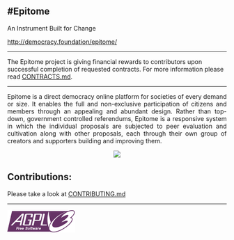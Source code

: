 #Epitome 
-----------------------------------
An Instrument Built for Change

http://democracy.foundation/epitome/

-----------------------------------

The Epitome project is giving financial rewards to contributors upon successful completion of requested contracts. For more information please read [CONTRACTS.md](CONTRACTS.md).

-----------------------------------
<p align="justify">Epitome is a direct democracy online platform for societies of every demand or size. It enables the full and non-exclusive participation of citizens and members through an appealing and abundant design. Rather than top-down, government controlled referendums, Epitome is a responsive system in which the individual proposals are subjected to peer evaluation and cultivation along with other proposals, each through their own group of creators and supporters building and improving them.
</p>

<p align="center">
  <img src="http://i.imgur.com/HUnDaCh.gif">
</p>

Contributions:
-----------------------------------

Please take a look at [CONTRIBUTING.md](CONTRIBUTING.md)

-----------------------------------

[![AGPL3](https://github.com/DemocracyFoundation/Epitome/blob/Development/License/agplv3-155x51.png)](LICENSE)
